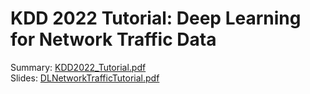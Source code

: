 # KDD 2022 Tutorial: Deep Learning for Network Traffic Data


Summary: [KDD2022_Tutorial.pdf](KDD2022_Tutorial.pdf) <br>
Slides: [DLNetworkTrafficTutorial.pdf](DLNetworkTrafficTutorial.pdf)<br>


